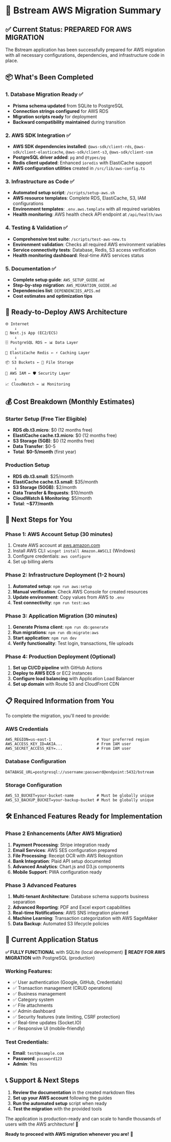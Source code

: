 # 🎯 Bstream AWS Migration Summary

## ✅ **Current Status: PREPARED FOR AWS MIGRATION**

The Bstream application has been successfully prepared for AWS migration with all necessary configurations, dependencies, and infrastructure code in place.

## 📦 **What's Been Completed**

### 1. **Database Migration Ready** ✅
- **Prisma schema updated** from SQLite to PostgreSQL
- **Connection strings configured** for AWS RDS
- **Migration scripts ready** for deployment
- **Backward compatibility maintained** during transition

### 2. **AWS SDK Integration** ✅
- **AWS SDK dependencies installed**: `@aws-sdk/client-rds`, `@aws-sdk/client-elasticache`, `@aws-sdk/client-s3`, `@aws-sdk/client-ssm`
- **PostgreSQL driver added**: `pg` and `@types/pg`
- **Redis client updated**: Enhanced `ioredis` with ElastiCache support
- **AWS configuration utilities** created in `/src/lib/aws-config.ts`

### 3. **Infrastructure as Code** ✅
- **Automated setup script**: `/scripts/setup-aws.sh`
- **AWS resource templates**: Complete RDS, ElastiCache, S3, IAM configurations
- **Environment templates**: `.env.aws.template` with all required variables
- **Health monitoring**: AWS health check API endpoint at `/api/health/aws`

### 4. **Testing & Validation** ✅
- **Comprehensive test suite**: `/scripts/test-aws-new.ts`
- **Environment validation**: Checks all required AWS environment variables
- **Service connectivity tests**: Database, Redis, S3 access verification
- **Health monitoring dashboard**: Real-time AWS services status

### 5. **Documentation** ✅
- **Complete setup guide**: `AWS_SETUP_GUIDE.md`
- **Step-by-step migration**: `AWS_MIGRATION_GUIDE.md`
- **Dependencies list**: `DEPENDENCIES_APIS.md`
- **Cost estimates and optimization tips**

## 🚀 **Ready-to-Deploy AWS Architecture**

```
🌐 Internet
    ↓
📱 Next.js App (EC2/ECS)
    ↓
🗄️ PostgreSQL RDS ← 📊 Data Layer
    ↓
🚀 ElastiCache Redis ← ⚡ Caching Layer
    ↓
📦 S3 Buckets ← 📁 File Storage
    ↓
🔐 AWS IAM ← 🛡️ Security Layer
    ↓
📈 CloudWatch ← 📊 Monitoring
```

## 💰 **Cost Breakdown (Monthly Estimates)**

### **Starter Setup** (Free Tier Eligible)
- **RDS db.t3.micro**: $0 (12 months free)
- **ElastiCache cache.t3.micro**: $0 (12 months free)
- **S3 Storage (5GB)**: $0 (12 months free)
- **Data Transfer**: $0-5
- **Total**: **$0-5/month** (first year)

### **Production Setup**
- **RDS db.t3.small**: $25/month
- **ElastiCache cache.t3.small**: $35/month
- **S3 Storage (50GB)**: $2/month
- **Data Transfer & Requests**: $10/month
- **CloudWatch & Monitoring**: $5/month
- **Total**: **~$77/month**

## 🔧 **Next Steps for You**

### **Phase 1: AWS Account Setup** (30 minutes)
1. Create AWS account at [aws.amazon.com](https://aws.amazon.com)
2. Install AWS CLI: `winget install Amazon.AWSCLI` (Windows)
3. Configure credentials: `aws configure`
4. Set up billing alerts

### **Phase 2: Infrastructure Deployment** (1-2 hours)
1. **Automated setup**: `npm run aws:setup`
2. **Manual verification**: Check AWS Console for created resources
3. **Update environment**: Copy values from AWS to `.env`
4. **Test connectivity**: `npm run test:aws`

### **Phase 3: Application Migration** (30 minutes)
1. **Generate Prisma client**: `npm run db:generate`
2. **Run migrations**: `npm run db:migrate:aws`
3. **Start application**: `npm run dev`
4. **Verify functionality**: Test login, transactions, file uploads

### **Phase 4: Production Deployment** (Optional)
1. **Set up CI/CD pipeline** with GitHub Actions
2. **Deploy to AWS ECS** or EC2 instances
3. **Configure load balancing** with Application Load Balancer
4. **Set up domain** with Route 53 and CloudFront CDN

## 📋 **Required Information from You**

To complete the migration, you'll need to provide:

### **AWS Credentials**
```env
AWS_REGION=us-east-1                    # Your preferred region
AWS_ACCESS_KEY_ID=AKIA...               # From IAM user
AWS_SECRET_ACCESS_KEY=...               # From IAM user
```

### **Database Configuration**
```env
DATABASE_URL=postgresql://username:password@endpoint:5432/bstream
```

### **Storage Configuration**
```env
AWS_S3_BUCKET=your-bucket-name          # Must be globally unique
AWS_S3_BACKUP_BUCKET=your-backup-bucket # Must be globally unique
```

## 🛠️ **Enhanced Features Ready for Implementation**

### **Phase 2 Enhancements** (After AWS Migration)
1. **Payment Processing**: Stripe integration ready
2. **Email Services**: AWS SES configuration prepared
3. **File Processing**: Receipt OCR with AWS Rekognition
4. **Bank Integration**: Plaid API setup documented
5. **Advanced Analytics**: Chart.js and D3.js components
6. **Mobile Support**: PWA configuration ready

### **Phase 3 Advanced Features**
1. **Multi-tenant Architecture**: Database schema supports business separation
2. **Advanced Reporting**: PDF and Excel export capabilities
3. **Real-time Notifications**: AWS SNS integration planned
4. **Machine Learning**: Transaction categorization with AWS SageMaker
5. **Data Backup**: Automated S3 lifecycle policies

## 🎉 **Current Application Status**

**✅ FULLY FUNCTIONAL** with SQLite (local development)
**🚀 READY FOR AWS MIGRATION** with PostgreSQL (production)

### **Working Features:**
- ✅ User authentication (Google, GitHub, Credentials)
- ✅ Transaction management (CRUD operations)
- ✅ Business management
- ✅ Category system
- ✅ File attachments
- ✅ Admin dashboard
- ✅ Security features (rate limiting, CSRF protection)
- ✅ Real-time updates (Socket.IO)
- ✅ Responsive UI (mobile-friendly)

### **Test Credentials:**
- **Email**: `test@example.com`
- **Password**: `password123`
- **Admin**: Yes

## 📞 **Support & Next Steps**

1. **Review the documentation** in the created markdown files
2. **Set up your AWS account** following the guides
3. **Run the automated setup** script when ready
4. **Test the migration** with the provided tools

The application is production-ready and can scale to handle thousands of users with the AWS architecture! 🚀

**Ready to proceed with AWS migration whenever you are!** 🎯
